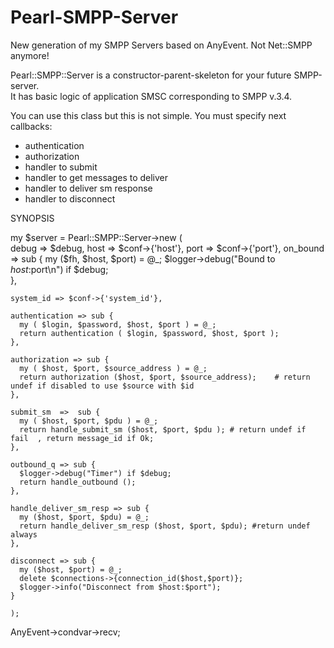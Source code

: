 Pearl-SMPP-Server
=================

New generation of my SMPP Servers based on AnyEvent. Not Net::SMPP anymore!  

Pearl::SMPP::Server is a constructor-parent-skeleton for your future SMPP-server.  
It has basic logic of application SMSC corresponding to SMPP v.3.4.  

You can use this class but this is not simple. You must specify next callbacks:
- authentication
- аuthorization
- handler to submit 
- handler to get messages to deliver 
- handler to deliver sm response 
- handler to disconnect 

SYNOPSIS

  my $server = Pearl::SMPP::Server->new (  
    debug => $debug, 
    host => $conf->{'host'},
    port => $conf->{'port'},
    on_bound => sub { 
      my ($fh, $host, $port) = @_; 
      $logger->debug("Bound to $host:$port\n") if $debug;  
    }, 

    system_id => $conf->{'system_id'}, 

    authentication => sub { 
      my ( $login, $password, $host, $port ) = @_;
      return authentication ( $login, $password, $host, $port ); 
    },

    authorization => sub { 
      my ( $host, $port, $source_address ) = @_; 
      return authorization ($host, $port, $source_address);    # return undef if disabled to use $source with $id 
    }, 

    submit_sm  =>  sub { 
      my ( $host, $port, $pdu ) = @_; 
      return handle_submit_sm ($host, $port, $pdu ); # return undef if fail  , return message_id if Ok; 
    }, 

    outbound_q => sub { 
      $logger->debug("Timer") if $debug;  
      return handle_outbound ();       
    },

    handle_deliver_sm_resp => sub { 
      my ($host, $port, $pdu) = @_; 
      return handle_deliver_sm_resp ($host, $port, $pdu); #return undef always 
    }, 

    disconnect => sub { 
      my ($host, $port) = @_; 
      delete $connections->{connection_id($host,$port)};
      $logger->info("Disconnect from $host:$port");
    }

    ); 

  AnyEvent->condvar->recv; 


